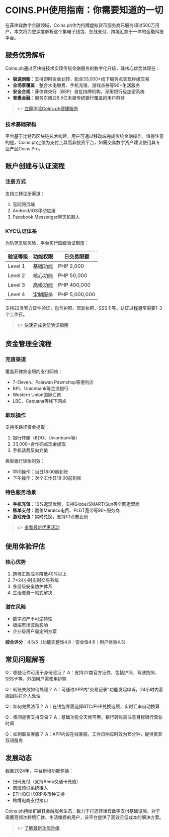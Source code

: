 # COINS.PH使用指南：你需要知道的一切

在菲律宾数字金融领域，Coins.ph作为持牌虚拟货币服务商已服务超过500万用户。本文将为您深度解析这个集电子钱包、在线支付、跨境汇款于一体的金融科技平台。

## 服务优势解析

Coins.ph通过区块链技术实现传统金融服务的数字化升级，其核心优势体现在：

- **极速到账**：支持即时资金划转，配合33,000+线下服务点实现秒级交易
- **全场景覆盖**：整合水电缴费、手机充值、游戏点券等90+生活服务
- **安全合规**：菲律宾央行（BSP）首批持牌机构，采用银行级加密系统
- **普惠金融**：服务东南亚6.5亿未被传统银行覆盖的用户群体

> 👉 [立即体验Coins.ph便捷服务](https://bit.ly/okx_welcome)

### 技术基础架构
平台基于比特币区块链技术构建，用户可通过移动端完成传统金融操作。值得注意的是，Coins.ph定位为支付工具而非投资平台，如需交易数字资产建议使用其专业产品Coins Pro。

## 账户创建与认证流程

### 注册方式
支持三种注册渠道：
1. 官网网页端
2. Android/iOS移动应用
3. Facebook Messenger聊天机器人

### KYC认证体系
为防范洗钱风险，平台实行四级验证制度：

| 验证等级 | 功能权限 | 日交易限额 |
|---------|----------|------------|
| Level 1 | 基础功能 | PHP 2,000 |
| Level 2 | 核心功能 | PHP 50,000 |
| Level 3 | 高级功能 | PHP 400,000 |
| Level 4 | 定制服务 | PHP 5,000,000 |

支持22类官方证件验证，包含护照、驾驶执照、SSS卡等。认证过程通常需要1-3个工作日。

> 👉 [快速完成身份验证指南](https://bit.ly/okx_welcome)

## 资金管理全流程

### 充值渠道
覆盖菲律宾全境的支付网络：
- 7-Eleven、Palawan Pawnshop等便利店
- BPI、Unionbank等主流银行
- Western Union国际汇款
- LBC、Cebuana等线下网点

### 取现操作
支持多路径资金提取：
1. 银行转账（BDO、Unionbank等）
2. 33,000+合作网点现金提取
3. 手机话费反向充值

典型银行转账时效：
- 早间操作：当日18:00前到账
- 下午操作：次个工作日18:00前到账

### 特色服务场景
- **手机充值**：10%返现优惠，支持Globe/SMART/Sun等全网运营商
- **账单支付**：覆盖Meralco电费、PLDT宽带等90+服务商
- **游戏充值**：实时兑换，支持1:1点券比例

> 👉 [查看最新优惠活动](https://bit.ly/okx_welcome)

## 使用体验评估

### 核心优势
1. 跨境汇款成本降低40%以上
2. 7×24小时实时交易系统
3. 多层级安全防护体系
4. 生活缴费一站式解决

### 潜在风险
- 数字资产不可逆特性
- 极端市场波动影响
- 企业级用户需定制方案

**综合评分**：4.5/5（功能完整性4.8｜安全性4.6｜用户体验4.3）

## 常见问题解答

Q：哪些证件可用于身份验证？
A：支持22类官方证件，包括护照、驾驶执照、SSS卡等，外国用户需使用护照

Q：转账失败如何处理？
A：可通过APP内"交易记录"功能发起申诉，24小时内客服团队将介入处理

Q：如何兑换法币？
A：在钱包界面选择BTC/PHP兑换选项，实时汇率自动换算

Q：夜间是否支持交易？
A：基础功能全天候可用，银行转账需注意目标银行营业时间

Q：如何联系客服？
A：APP内设在线客服，工作日响应时效为15分钟，提供英菲双语服务

## 发展动态

截至2024年，平台新增功能包括：
- 扫码支付（支持Beep交通卡充值）
- 航班预订系统接入
- ETH/BCH/XRP多币种支持
- 跨境电商支付接口

Coins.ph持续扩展其金融服务生态，致力于打造菲律宾数字支付基础设施。对于需要高频次跨境汇款、生活缴费的用户，该平台提供了高效且低成本的解决方案。

> 👉 [了解最新功能升级](https://bit.ly/okx_welcome)
